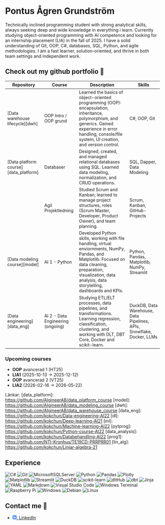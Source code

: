 
# Pontus Ågren Grundström

Technically inclined programming student with strong analytical skills, always seeking deep and wide knowledge in everything i learn.
Currently studying object-oriented programming with AI competence and looking for an internship placement (LIA) in the fall of 2025.
I have a solid understanding of Git, OOP, C#, databases, SQL, Python, and agile methodologies.
I am a fast learner, solution-oriented, and thrive in both team settings and independent work.

<!-- Målmedveten och tekniskt intresserad programmerings student med en stark analytisk förmåga, söker djup och bred kunskap inom allt jag lär mig. Studerar objektorienterad programmering med AI-kompetens och söker en LIA-plats hösten 2025. Har god förståelse för git, OOP, C#, databaser, SQL, python och agila arbetsmetoder. Snabblärd, problemlösningsorienterad och trivs i både team och självständigt arbete. -->

## Check out my github portfolio :briefcase:

| Repository                            | Course                  | Description                                                              | Skills |
| ------------------------------------- | ----------------------- | ------------------------------------------------------------------------ | ------ |
| [Data warehouse lifecycle][dwh]       | OOP Intro / OOP grund   | Learned the basics of object-oriented programming (OOP): encapsulation, inheritance, polymorphism, and generics. Gained experience in error handling, console/file system, UI creation, and version control.            | C#, OOP, Git |
| [Data platform course][data_platform] | Databaser               |  Designed, created, and managed relational databases using SQL. Learned data modeling, normalization, and CRUD operations.       | SQL, Dapper, Data Modeling |
| | Agil Projektledning | Studied Scrum and Kanban; learned to manage project structures, roles (Scrum Master, Developer, Product Owner), and team planning. | Scrum, Kanban, GitHub-Projects |
| [Data modeling course][model]         | AI 1 - Python           | Developed Python skills, working with file handling, virtual enviornments, NumPy, Pandas, and Matplotlib. Focused on data cleaning, preparation, visualization, data analysis, data storytelling, dashboards and KPIs.     | Python, Pandas, Matplotlib, NumPy, Streamlit |
| [Data engineering][data_eng]          | AI 2 - Data Engineering (ongoing) | Studying ETL/ELT processes, data pipelines, and transformations. Learning regression, classification, clustering, and working with DLT, DBT Core, Docker and scikit-learn.                        | DuckDB, Data Warehouse, Data Pipelines, APIs, Snowflake, Docker, LLMs |


### Upcoming courses    
- **OOP** avancerad 1 (HT25)
- **LIA1** (2025-10-13 -> 2025-12-12)
- **OOP** avancerad 2 (VT25)
- **LIA2** (2026-02-16 -> 2026-05-22)

<!-- | repository                            | courses                 | description                                                              | skills |
| ------------------------------------- | ----------------------- | ------------------------------------------------------------------------ | ------ |
| [Data warehouse lifecycle][dwh]       | OOP Intro / OOP grund   | Learned the basics of object-oriented programming (OOP): encapsulation, inheritance, polymorphism, and generics. Gained experience in error handling, console/file system, UI creation, and version control.            | C#, OOP, Git |
| [Data platform course][data_platform] | Databaser               |  Designed, created, and managed relational databases using SQL. Learned data modeling, normalization, and CRUD operations.       | SQL, Dapper, Data Modeling |
| | Agil Projektledning | Studied Scrum and Kanban; learned to manage project structures, roles (Scrum Master, Developer, Product Owner), and team planning. | Scrum, Kanban, GitHub-Projects |
| [Data modeling course][model]         | AI 1 - Python           | Developed Python skills, working with file handling, virtual enviornments, NumPy, Pandas, and Matplotlib. Focused on data cleaning, preparation, visualization, data storytelling, dashboards and KPIs.     | Python, Pandas, Matplotlib, NumPy, Streamlit |
| [Data engineering][data_eng]          | AI 2 - Data Engineering | dashboards, duckDB, dlt, dbt core, APIs, snowflake                        | | -->


Länkar:
[data_platform]: https://github.com/AIgineerAB/data_platform_course
[model]: https://github.com/AIgineerAB/data_modeling_course
[dwh]: https://github.com/AIgineerAB/data_warehouse_course
[data_eng]: https://github.com/kokchun/Data-engineering-AI22
[dl]: https://github.com/kokchun/Deep-learning-AI21
[ml]: https://github.com/kokchun/Machine-learning-AI22
[pytprog]: https://github.com/kokchun/Python-course-AI22
[data_analysis]: https://github.com/kokchun/Databehandling-AI22
[prog1]: https://github.com/NTI-Kronhus/TE19CD-PRRPRR01
[lin_alg]: https://github.com/kokchun/Linjar-algebra-21

## Experience

![C#](https://img.shields.io/badge/c%23-%23239120.svg?style=for-the-badge&logo=csharp&logoColor=white)
![Git](https://img.shields.io/badge/git-%23F05033.svg?style=for-the-badge&logo=git&logoColor=white)
![MicrosoftSQLServer](https://img.shields.io/badge/Microsoft%20SQL%20Server-CC2927?style=for-the-badge&logo=microsoft%20sql%20server&logoColor=white)
![Python](https://img.shields.io/badge/python-3670A0?style=for-the-badge&logo=python&logoColor=ffdd54)
![Pandas](https://img.shields.io/badge/pandas-%23150458.svg?style=for-the-badge&logo=pandas&logoColor=white)
![Plotly](https://img.shields.io/badge/Plotly-%233F4F75.svg?style=for-the-badge&logo=plotly&logoColor=white)
![Matplotlib](https://img.shields.io/badge/Matplotlib-%23ffffff.svg?style=for-the-badge&logo=Matplotlib&logoColor=black)
![Streamlit](https://img.shields.io/badge/Streamlit-%23FE4B4B.svg?style=for-the-badge&logo=streamlit&logoColor=white)
![DuckDB](https://img.shields.io/badge/DuckDB-FFD700?style=for-the-badge&labelColor=000000)
![scikit-learn](https://img.shields.io/badge/scikit--learn-%23F7931E.svg?style=for-the-badge&logo=scikit-learn&logoColor=white)
![dltHub](https://img.shields.io/badge/dltHub-00AEEF?style=for-the-badge&logoColor=white)
![dbt](https://img.shields.io/badge/dbt-FF694B?style=for-the-badge&logo=dbt&logoColor=white)
![Jinja](https://img.shields.io/badge/jinja-white.svg?style=for-the-badge&logo=jinja&logoColor=black)
![YAML](https://img.shields.io/badge/yaml-%23ffffff.svg?style=for-the-badge&logo=yaml&logoColor=151515)
![Markdown](https://img.shields.io/badge/markdown-%23000000.svg?style=for-the-badge&logo=markdown&logoColor=white)
![Visual Studio Code](https://img.shields.io/badge/Visual%20Studio%20Code-0078d7.svg?style=for-the-badge&logo=visual-studio-code&logoColor=white)
![Windows Terminal](https://img.shields.io/badge/Windows%20Terminal-%234D4D4D.svg?style=for-the-badge&logo=windows-terminal&logoColor=white)
![Raspberry Pi](https://img.shields.io/badge/-Raspberry_Pi-C51A4A?style=for-the-badge&logo=Raspberry-Pi)
![Windows](https://img.shields.io/badge/Windows-0078D6?style=for-the-badge&logo=windows&logoColor=white)
![Debian](https://img.shields.io/badge/Debian-D70A53?style=for-the-badge&logo=debian&logoColor=white)
![Linux](https://img.shields.io/badge/Linux-FCC624?style=for-the-badge&logo=linux&logoColor=black)

<!-- ![Snowflake](https://img.shields.io/badge/snowflake-%2329B5E8.svg?style=for-the-badge&logo=snowflake&logoColor=white) -->
<!--![TensorFlow](https://img.shields.io/badge/TensorFlow-%23FF6F00.svg?style=for-the-badge&logo=TensorFlow&logoColor=white) -->
<!-- ![Docker](https://img.shields.io/badge/docker-%230db7ed.svg?style=for-the-badge&logo=docker&logoColor=white) -->
<!-- ![Github Pages](https://img.shields.io/badge/github%20pages-121013?style=for-the-badge&logo=github&logoColor=white) -->

## Contact me :iphone:

- [![linkedIn icon](assets/linkedIn-icon.png): LinkedIn][linkedin]

[linkedin]: https://www.linkedin.com/in/ponagr/

